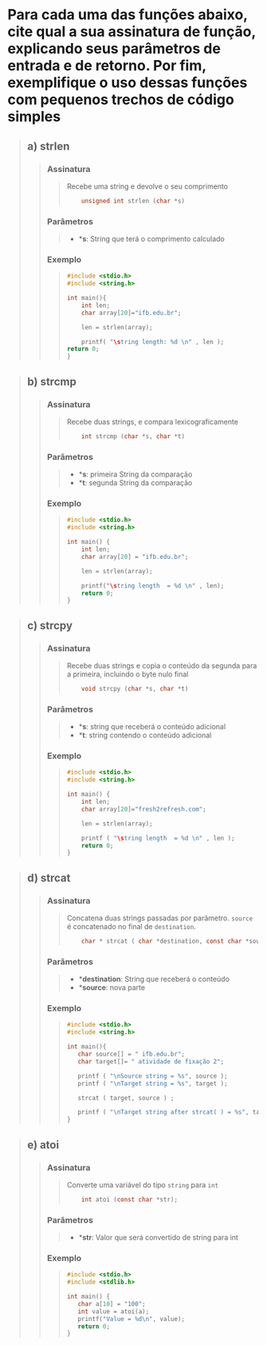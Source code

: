 # Para cada uma das funções abaixo, cite qual a sua assinatura de função, explicando seus parâmetros de entrada e de retorno. Por fim, exemplifique o uso dessas funções com pequenos trechos de código simples

> ## a) strlen
>> ### Assinatura
>>> Recebe uma string e devolve o seu comprimento
>>> ```c
>>>     unsigned int strlen (char *s)
>> ### Parâmetros
>>> - ***s**:  String que terá o comprimento calculado
>> ### Exemplo
>>>
>>> ```c
>>> #include <stdio.h>
>>> #include <string.h>
>>>
>>>int main(){
>>>     int len;
>>>     char array[20]="ifb.edu.br";
>>>
>>>     len = strlen(array);
>>>
>>>     printf( "\string length: %d \n" , len );
>>>return 0;
>>>}

<!-- Section -->
> ## b) strcmp
>> ### Assinatura
>>> Recebe duas strings, e compara lexicograficamente
>>> ```c
>>>     int strcmp (char *s, char *t)
>> ### Parâmetros
>>> - ***s**: primeira String da comparação
>>> - ***t**: segunda String da comparação
>> ### Exemplo
>>>
>>> ```c
>>>#include <stdio.h>
>>>#include <string.h>
>>>
>>> int main() {
>>>     int len;
>>>     char array[20] = "ifb.edu.br";
>>>
>>>     len = strlen(array);
>>>
>>>     printf("\string length  = %d \n" , len);
>>>     return 0;
>>> }

<!-- Section -->
> ## c) strcpy
>> ### Assinatura
>>> Recebe duas strings e copia o conteúdo da segunda para a primeira, incluindo o byte nulo final
>>> ```c
>>>     void strcpy (char *s, char *t)
>> ### Parâmetros
>>> - ***s**: string que receberá o conteúdo adicional
>>> - ***t**: string contendo o conteúdo adicional
>> ### Exemplo
>>>
>>> ```c
>>> #include <stdio.h>
>>> #include <string.h>
>>>
>>> int main() {
>>>     int len;
>>>     char array[20]="fresh2refresh.com";
>>>
>>>     len = strlen(array);
>>>
>>>     printf ( "\string length  = %d \n" , len );
>>>     return 0;
>>> }

<!-- Section -->
> ## d) strcat
>> ### Assinatura
>>> Concatena duas strings passadas por parâmetro. `source` é concatenado no final de `destination`.
>>> ```c
>>>     char * strcat ( char *destination, const char *source );
>> ### Parâmetros
>>> - ***destination**: String que receberá o conteúdo
>>> - ***source**: nova parte
>> ### Exemplo
>>>
>>> ```c
>>> #include <stdio.h>
>>> #include <string.h>
>>>
>>> int main(){
>>>    char source[] = " ifb.edu.br";
>>>    char target[]= " atividade de fixação 2";
>>>
>>>    printf ( "\nSource string = %s", source );
>>>    printf ( "\nTarget string = %s", target );
>>>
>>>    strcat ( target, source ) ;
>>>
>>>    printf ( "\nTarget string after strcat( ) = %s", target );
>>> }

<!-- Section -->
> ## e) atoi
>> ### Assinatura
>>>Converte uma variável do tipo `string` para `int`
>>> ```c
>>>     int atoi (const char *str);
>> ### Parâmetros
>>> - ***str**: Valor que será convertido de string para int
>> ### Exemplo
>>>
>>> ```c
>>>#include <stdio.h>
>>>#include <stdlib.h>
>>>
>>>int main() {
>>>    char a[10] = "100";
>>>    int value = atoi(a);
>>>    printf("Value = %d\n", value);
>>>    return 0;
>>>}

<!-- Section -->
